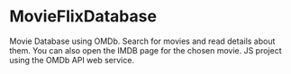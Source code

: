 # MovieFlixDatabase
Movie Database using OMDb.
Search for movies and read details about them. You can also open the IMDB page for the chosen movie. JS project using the OMDb API web service.
